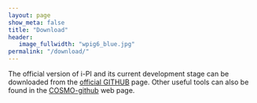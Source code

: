 ```yaml
---
layout: page
show_meta: false
title: "Download"
header:
   image_fullwidth: "wpig6_blue.jpg"
permalink: "/download/"
---
```


The official version of i-PI and its current development stage can be downloaded from the 
[official GITHUB](https://github.com/i-PI) page. 
Other useful tools can also be found in the  [COSMO-github](https://github.com/cosmo-epfl) web page.
